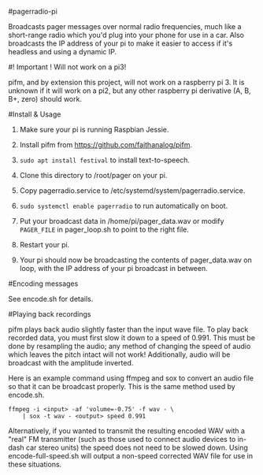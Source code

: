#pagerradio-pi

Broadcasts pager messages over normal radio frequencies, much like a short-range
radio which you'd plug into your phone for use in a car. Also broadcasts the IP
address of your pi to make it easier to access if it's headless and using a
dynamic IP.


#! Important ! Will not work on a pi3!

pifm, and by extension this project, will not work on a raspberry pi 3. It is
unknown if it will work on a pi2, but any other raspberry pi derivative (A, B,
B+, zero) should work.


#Install & Usage

1. Make sure your pi is running Raspbian Jessie.

2. Install pifm from https://github.com/faithanalog/pifm.

3. `sudo apt install festival` to install text-to-speech.

4. Clone this directory to /root/pager on your pi.

5. Copy pagerradio.service to /etc/systemd/system/pagerradio.service.

6. `sudo systemctl enable pagerradio` to run automatically on boot.

7. Put your broadcast data in /home/pi/pager\_data.wav or modify `PAGER_FILE` in
   pager\_loop.sh to point to the right file.

8. Restart your pi.

9. Your pi should now be broadcasting the contents of pager\_data.wav on loop,
   with the IP address of your pi broadcast in between.


#Encoding messages

See encode.sh for details.


#Playing back recordings

pifm plays back audio slightly faster than the input wave file. To play back
recorded data, you must first slow it down to a speed of 0.991. This must be
done by resampling the audio; any method of changing the speed of audio which
leaves the pitch intact will not work! Additionally, audio will be broadcast
with the amplitude inverted.

Here is an example command using ffmpeg and sox to convert an audio file so that
it can be broadcast properly. This is the same method used by encode.sh.

    ffmpeg -i <input> -af 'volume=-0.75' -f wav - \
        | sox -t wav - <output> speed 0.991

Alternatively, if you wanted to transmit the resulting encoded WAV with a "real" FM transmitter (such as those used to connect audio devices to in-dash car stereo units) the speed does not need to be slowed down.  Using encode-full-speed.sh will output a non-speed corrected WAV file for use in these situations. 
